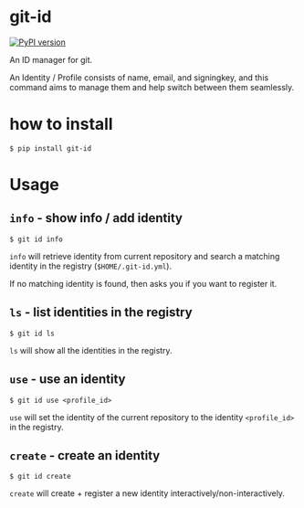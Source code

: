 # git-id
[![PyPI version](https://badge.fury.io/py/git-id.svg)](https://badge.fury.io/py/git-id)


An ID manager for git.

An Identity / Profile consists of name, email, and signingkey, and this command aims to manage them and help switch between them seamlessly.

# how to install

```
$ pip install git-id
```

# Usage

## `info` - show info / add identity
```
$ git id info
```

`info` will retrieve identity from current repository and search a matching identity in the registry (`$HOME/.git-id.yml`).

If no matching identity is found, then asks you if you want to register it.

## `ls` - list identities in the registry
```
$ git id ls
```

`ls` will show all the identities in the registry.

## `use` - use an identity
```
$ git id use <profile_id>
```

`use` will set the identity of the current repository to the identity `<profile_id>` in the registry.

## `create` - create an identity
```
$ git id create
```

`create` will create + register a new identity interactively/non-interactively.
